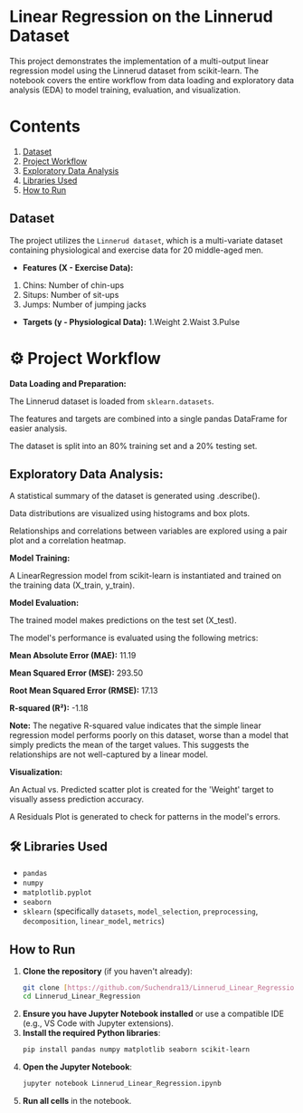 # Linear Regression on the Linnerud Dataset
This project demonstrates the implementation of a multi-output linear regression model using the Linnerud dataset from scikit-learn. The notebook covers the entire workflow from data loading and exploratory data analysis (EDA) to model training, evaluation, and visualization.

# Contents
1. [Dataset](#dataset)
2. [Project Workflow](#project-workflow)
3. [Exploratory Data Analysis](#exploratory-data-analysis)
4. [Libraries Used](#libraries-used)
5. [How to Run](#how-to-run)

## Dataset
The project utilizes the `Linnerud dataset`, which is a multi-variate dataset containing physiological and exercise data for 20 middle-aged men.

* **Features (X - Exercise Data):**

1. Chins: Number of chin-ups
2. Situps: Number of sit-ups
3. Jumps: Number of jumping jacks

* **Targets (y - Physiological Data):**
1.Weight
2.Waist
3.Pulse

# ⚙️ Project Workflow
**Data Loading and Preparation:**

The Linnerud dataset is loaded from `sklearn.datasets`.

The features and targets are combined into a single pandas DataFrame for easier analysis.

The dataset is split into an 80% training set and a 20% testing set.

## Exploratory Data Analysis:

A statistical summary of the dataset is generated using .describe().

Data distributions are visualized using histograms and box plots.

Relationships and correlations between variables are explored using a pair plot and a correlation heatmap.

**Model Training:**

A LinearRegression model from scikit-learn is instantiated and trained on the training data (X_train, y_train).

**Model Evaluation:**

The trained model makes predictions on the test set (X_test).

The model's performance is evaluated using the following metrics:

**Mean Absolute Error (MAE):** 11.19

**Mean Squared Error (MSE):** 293.50

**Root Mean Squared Error (RMSE):** 17.13

**R-squared (R²):** -1.18

**Note:** The negative R-squared value indicates that the simple linear regression model performs poorly on this dataset, worse than a model that simply predicts the mean of the target values. This suggests the relationships are not well-captured by a linear model.

**Visualization:**

An Actual vs. Predicted scatter plot is created for the 'Weight' target to visually assess prediction accuracy.

A Residuals Plot is generated to check for patterns in the model's errors.

## 🛠️ Libraries Used
* `pandas`
* `numpy`
* `matplotlib.pyplot`
* `seaborn`
* `sklearn` (specifically `datasets`, `model_selection`, `preprocessing`, `decomposition`, `linear_model`, `metrics`)
  
## How to Run
1.  **Clone the repository** (if you haven't already):
    ```bash
    git clone [https://github.com/Suchendra13/Linnerud_Linear_Regression.git](https://github.com/Suchendra13/Linnerud_Linear_Regression.git)
    cd Linnerud_Linear_Regression
    ```
2.  **Ensure you have Jupyter Notebook installed** or use a compatible IDE (e.g., VS Code with Jupyter extensions).
3.  **Install the required Python libraries**:
    ```bash
    pip install pandas numpy matplotlib seaborn scikit-learn
    ```
4.  **Open the Jupyter Notebook**:
    ```bash
    jupyter notebook Linnerud_Linear_Regression.ipynb
    ```
5.  **Run all cells** in the notebook.
